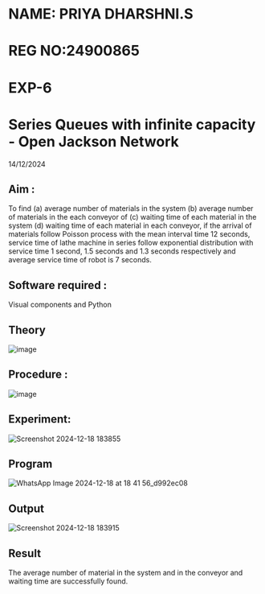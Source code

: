 # NAME: PRIYA DHARSHNI.S
# REG NO:24900865
#  EXP-6
# Series Queues with infinite capacity - Open Jackson Network
14/12/2024
## Aim :
To find (a) average number of materials in the system (b) average number of materials in the each conveyor of (c) waiting time of each material in the system (d) waiting time of each material in each conveyor, if the arrival  of materials follow Poisson process with the mean interval time 12 seconds, service time of  lathe machine in series follow exponential distribution  with service time  1 second, 1.5 seconds and 1.3 seconds respectively and average service time of robot is 7 seconds.

## Software required :
Visual components and Python

## Theory

![image](https://user-images.githubusercontent.com/103921593/203239736-7b81f599-71a8-4ae7-b63e-5d98acd9ea54.png)


## Procedure :

![image](https://user-images.githubusercontent.com/103921593/203239789-bc870dce-6727-487b-a0e2-4fc3f5114889.png)


## Experiment:

![Screenshot 2024-12-18 183855](https://github.com/user-attachments/assets/490463fe-7887-4f84-9177-8d9be6dffb9c)

## Program
![WhatsApp Image 2024-12-18 at 18 41 56_d992ec08](https://github.com/user-attachments/assets/0d3a7861-05a6-44b1-b710-0de7c2f8a2b8)


## Output
![Screenshot 2024-12-18 183915](https://github.com/user-attachments/assets/4d8960be-43b3-4c6a-9758-576a31f4d1fb)

## Result
The average number of material in the system and in the conveyor and waiting time are successfully found.

